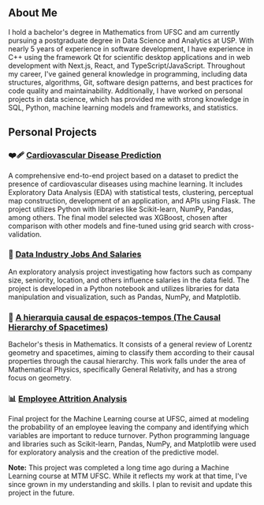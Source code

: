## About Me

I hold a bachelor's degree in Mathematics from UFSC and am currently pursuing a postgraduate degree in Data Science and Analytics at USP. With nearly 5 years of experience in software 
development, I have experience in C++ using the framework Qt for scientific desktop applications and in web development with Next.js, React, and TypeScript/JavaScript. Throughout my career, I've gained general knowledge in programming, including data structures, algorithms, Git, software design patterns, and best practices for code quality and maintainability. Additionally, I have worked on personal projects in data science, which has provided me with strong knowledge in SQL, Python, machine learning models and frameworks, and statistics.

## Personal Projects

### ❤️‍🩹 [Cardiovascular Disease Prediction](https://github.com/Vanderval31bs/CardioDiseasePrediction)
A comprehensive end-to-end project based on a dataset to predict the presence of cardiovascular diseases using machine learning. It includes Exploratory Data Analysis (EDA) with statistical tests, clustering, perceptual map construction, development of an application, and APIs using Flask. The project utilizes Python with libraries like Scikit-learn, NumPy, Pandas, among others. The final model selected was XGBoost, chosen after comparison with other models and fine-tuned using grid search with cross-validation.

### 💼 [Data Industry Jobs And Salaries](https://github.com/Vanderval31bs/DataJobsAndSalaries)
An exploratory analysis project investigating how factors such as company size, seniority, location, and others influence salaries in the data field. The project is developed in a Python notebook and utilizes libraries for data manipulation and visualization, such as Pandas, NumPy, and Matplotlib.

### 🌌 [A hierarquia causal de espaços-tempos (The Causal Hierarchy of Spacetimes)](https://repositorio.ufsc.br/handle/123456789/244209)
Bachelor's thesis in Mathematics. It consists of a general review of Lorentz geometry and spacetimes, aiming to classify them according to their causal properties through the causal hierarchy. This work falls under the area of Mathematical Physics, specifically General Relativity, and has a strong focus on geometry.

### 📊 [Employee Attrition Analysis](https://github.com/Vanderval31bs/EmployeeAttritionAnalysis)
Final project for the Machine Learning course at UFSC, aimed at modeling the probability of an employee leaving the company and identifying which variables are important to reduce turnover. Python programming language and libraries such as Scikit-learn, Pandas, NumPy, and Matplotlib were used for exploratory analysis and the creation of the predictive model.

**Note:** This project was completed a long time ago during a Machine Learning course at MTM UFSC. While it reflects my work at that time, I've since grown in my understanding and skills. I plan to revisit and update this project in the future.

